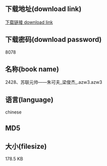 ## 下载地址(download link)
[下载链接 download link](https://voluble-croquembouche-d321dc.netlify.app/?s=2428%E3%80%81%E8%8B%8F%E8%81%94%E5%85%83%E5%B8%85%E2%80%94%E2%80%94%E6%9C%B1%E5%8F%AF%E5%A4%AB_%E6%A2%81%E4%BF%8A%E6%9D%B0_.azw3)

## 下载密码(download password)
8078

## 名称(book name)
2428、苏联元帅——朱可夫_梁俊杰_.azw3.azw3

## 语言(language)
chinese

## MD5


## 大小(filesize)
178.5 KB

